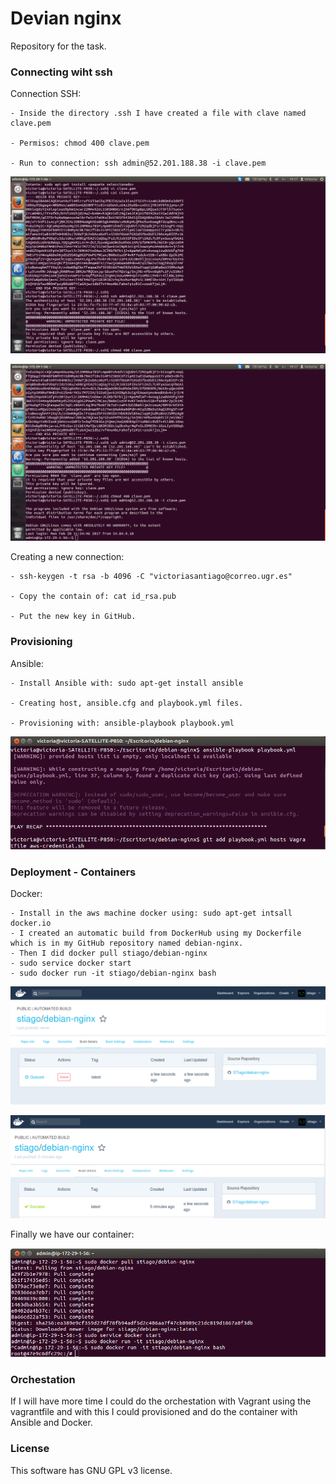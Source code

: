 # Devian nginx

Repository for the task.

### Connecting wiht ssh

Connection SSH:

    - Inside the directory .ssh I have created a file with clave named clave.pem

    - Permisos: chmod 400 clave.pem

    - Run to connection: ssh admin@52.201.188.38 -i clave.pem

![Image](https://github.com/STiago/debian-nginx/blob/gh-pages/images/t1.png)

![Image](https://github.com/STiago/debian-nginx/blob/gh-pages/images/t2.png)

Creating a new connection: 

    - ssh-keygen -t rsa -b 4096 -C "victoriasantiago@correo.ugr.es"
    
    - Copy the contain of: cat id_rsa.pub

    - Put the new key in GitHub.


### Provisioning

Ansible:

    - Install Ansible with: sudo apt-get install ansible

    - Creating host, ansible.cfg and playbook.yml files.

    - Provisioning with: ansible-playbook playbook.yml

![Image](https://github.com/STiago/debian-nginx/blob/gh-pages/images/t10.png)


### Deployment - Containers

Docker:

    - Install in the aws machine docker using: sudo apt-get intsall docker.io
    - I created an automatic build from DockerHub using my Dockerfile which is in my GitHub repository named debian-nginx.
    - Then I did docker pull stiago/debian-nginx
    - sudo service docker start
    - sudo docker run -it stiago/debian-nginx bash

![Image](https://github.com/STiago/debian-nginx/blob/gh-pages/images/t3.png)

![Image](https://github.com/STiago/debian-nginx/blob/gh-pages/images/t5.png)


Finally we have our container:

![Image](https://github.com/STiago/debian-nginx/blob/gh-pages/images/t8.png)


### Orchestation

If I will have more time I could do the orchestation with Vagrant using the vagrantfile and with this I could provisioned and do the container with Ansible and Docker.


### License

This software has GNU GPL v3 license.
